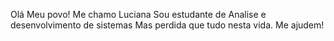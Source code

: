 Olá Meu povo!
Me chamo Luciana 
Sou estudante de Analise e desenvolvimento de sistemas
Mas perdida que tudo nesta vida.
Me ajudem!


<!---
ElaeBambaDF/ElaeBambaDF is a ✨ special ✨ repository because its `README.md` (this file) appears on your GitHub profile.
You can click the Preview link to take a look at your changes.
--->
